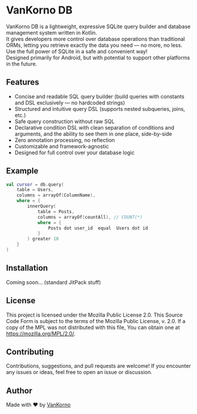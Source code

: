 # VanKorno DB

VanKorno DB is a lightweight, expressive SQLite query builder and database management system written in Kotlin.  
It gives developers more control over database operations than traditional ORMs, letting you retrieve exactly the data you need — no more, no less.  
Use the full power of SQLite in a safe and convenient way!  
Designed primarily for Android, but with potential to support other platforms in the future.

## Features

- Concise and readable SQL query builder (build queries with constants and DSL exclusively — no hardcoded strings)
- Structured and intuitive query DSL (supports nested subqueries, joins, etc.)
- Safe query construction without raw SQL
- Declarative condition DSL with clean separation of conditions and arguments, and the ability to see them in one place, side-by-side
- Zero annotation processing, no reflection
- Customizable and framework-agnostic
- Designed for full control over your database logic


## Example

```kotlin
val cursor = db.query(
    table = Users,
    columns = arrayOf(ColumnName),
    where = {
        innerQuery(
            table = Posts,
            columns = arrayOf(countAll), // COUNT(*)
            where = {
                Posts dot user_id  equal  Users dot id
            }
        ) greater 10
    }
)
```

## Installation
Coming soon...
(standard JitPack stuff)

## License
This project is licensed under the Mozilla Public License 2.0.
This Source Code Form is subject to the terms of the Mozilla Public License, v. 2.0.
If a copy of the MPL was not distributed with this file, You can obtain one at https://mozilla.org/MPL/2.0/.

## Contributing
Contributions, suggestions, and pull requests are welcome!
If you encounter any issues or ideas, feel free to open an issue or discussion.

## Author
Made with ❤️ by [VanKorno](https://github.com/VanKorno)